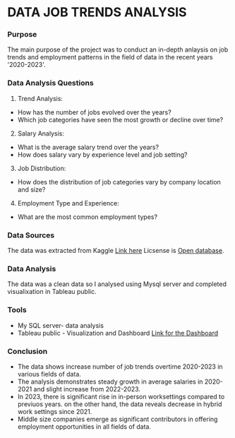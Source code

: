 
  
# DATA JOB TRENDS ANALYSIS
### Purpose
   The main purpose of the project was to conduct an in-depth anlaysis on job trends and employment patterns in the field of data in the recent years '2020-2023'.

### Data Analysis Questions

1. Trend Analysis:

- How has the number of jobs evolved over the years?
- Which job categories have seen the most growth or decline over time?

2. Salary Analysis:

- What is the average salary trend over the years?
- How does salary vary by experience level and job setting?

3. Job Distribution:

- How does the distribution of job categories vary by company location and size?

4. Employment Type and Experience:

- What are the most common employment types?

### Data Sources

The data was extracted from Kaggle  [Link here](https://www.kaggle.com/datasets/hummaamqaasim/jobs-in-data/data) Licsense is [Open database](https://opendatacommons.org/licenses/dbcl/1-0/).

### Data Analysis

The data was a clean data so I analysed using  Mysql server and completed visualixation in Tableau public.   

### Tools
- My SQL server- data analysis
- Tableau public - Visualization and Dashboard
  [Link for the Dashboard](https://public.tableau.com/views/Datajobtrends/Dashboard3?:language=en-US&:sid=&:display_count=n&:origin=viz_share_link)


### Conclusion

- The data shows increase number of job trends overtime 2020-2023 in various fields of data.
- The analysis demonstrates steady growth in average salaries in 2020-2021 and slight increase from 2022-2023.
- In 2023, there is significant rise in in-person worksettings compared to previuos years. on the other hand, the data reveals decrease in hybrid work settings since 2021.
- Middle size companies emerge as significant contributors in offering employment opportunities in all fields of data.
